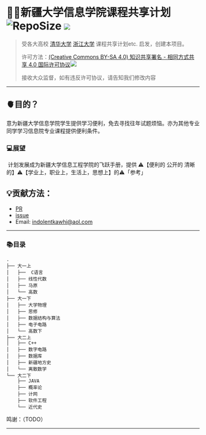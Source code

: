 # 👨‍💻新疆大学信息学院课程共享计划 ![RepoSize](https://img.shields.io/github/repo-size/Indolent-Kawhi/XJU-Computing-Heart?label=%E6%80%BB%E6%96%87%E4%BB%B6%E5%A4%A7%E5%B0%8F&style=plastic) ![](https://i.creativecommons.org/l/by-nc-sa/4.0/80x15.png) 

> 受各大高校 [清华大学](https://github.com/PKUanonym/REKCARC-TSC-UHT) [浙江大学](https://github.com/QSCTech/zju-icicles) 课程共享计划etc. 启发，创建本项目。
>
> 许可方法：[(Creative Commons BY-SA 4.0) 知识共享署名 - 相同方式共享 4.0 国际许可协议](https://creativecommons.org/licenses/by-nc-sa/4.0/deed.zh)![](https://i.creativecommons.org/l/by-nc-sa/4.0/80x15.png) 
>
> 接收大众监督，如有违反许可协议，请告知我们修改内容

------

## 🫀目的？

​	意为新疆大学信息学院学生提供学习便利，免去寻找往年试题烦恼。亦为其他专业同学学习信息院专业课程提供便利条件。

### 💻展望

​	计划发展成为新疆大学信息工程学院的飞跃手册，提供 ⚠️【便利的 公开的 清晰的】⚠️【学业上，职业上，生活上，思想上】的⚠️「参考」

## 💡贡献方法：

- [PR](https://www.cnblogs.com/lvhuayan/p/14532886.html)
- [issue](https://github.com/Indolent-Kawhi/XJU-Computing-Heart/issues/new)
- Email: indolentkawhi@aol.com

------

### 📚目录

```shell
.
├── 大一上
│   ├──  C语言
│   ├── 线性代数
│   ├── 马原
│   └── 高数
├── 大一下
│   ├── 大学物理
│   ├── 思修
│   ├── 数据结构与算法
│   ├── 电子电路
│   └── 高数下
├── 大二上
│   ├── C++
│   ├── 数字电路
│   ├── 数据库
│   ├── 新疆地方史
│   └── 离散数学
└── 大二下
    ├── JAVA
    ├── 概率论
    ├── 计网
    ├── 软件工程
    └── 近代史
```

鸣谢：（TODO）

------


